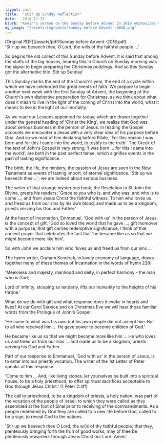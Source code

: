 ```yaml
---
layout: post
title:  "Stir Up Sunday Reflection"
date:   2018-11-25
blurb: "Kevin's sermon on the Sunday before Advent in 2018 emphasizes the significance of preparing for the coming of Christ. It reflects on the end of the Church's year and the anticipation of Advent, focusing on the incarnation of God's love through Jesus. The sermon calls the faithful to recognize the gift of redemption and to live out their priestly vocation, becoming more like Christ and serving as a holy priesthood."
og_image: "/assets/img/posts/Sunday before Advent -2018.png"
---
```

[Original PDF](/assets/pdf/Sunday before Advent -2018.pdf)    
'Stir up we beseech thee, O Lord, the wills of thy faithful people ...'

So begins the old collect of this Sunday before Advent. It is said that among the staffs of the big houses, hearing this in Church on Sunday morning was the signal to begin preparing the Christmas puddings. And so this Sunday got the alternative title 'Stir up Sunday'

This Sunday marks the end of the Church's year, the end of a cycle within which we have celebrated the great events of faith. We prepare to begin another next week with the first Sunday of Advent, the beginning of the Church's own distinctive preparation for Christmas, as we think about what does it mean to live in the light of the coming of Christ into the world, what it means to live in the light of our mortality.

As we read our Lessons appointed for today, which are drawn together under the general heading of 'Christ the King', we realize that God was about serious business in the person of Jesus. In reading the Gospel accounts we encounter a Jesus with a very clear idea of his purpose before God. And so we read of him declaring before Pilate, 'For this reason I was born and for this I came into the world, to testify to the truth.' The Greek of the text of John's Gospel is very strong; 'I was born ... for this I came into the world', are both in the past perfect tense, which signifies events in the past of lasting significance.

The birth, the life, the ministry, the passion of Jesus are seen in the New Testament as events of lasting import, of eternal significance. 'Stir up we beseech thee ...'; we are indeed about serious business.

The writer of that strange mysterious book, the Revelation to St John the Divine, greets his readers; 'Grace to you who is, and who was, and who is to come ..., and from Jesus Christ the faithful witness. To him who loves us and freed us from our sins by his own blood, and made us to be a kingdom, priests serving his God and Father.'

At the heart of Incarnation, Emmanuel, 'God with us' in the person of Jesus, is the concept of gift. 'God so loved the world that he gave ...; gift moreover with a purpose, that gift carries redemptive significance. I think of that ancient prayer that celebrates the fact that 'he became like us so that we might become more like him'.

So with John we acclaim him who 'loves us and freed us from our sins ...'

The hymn writer, Graham Kendrick, in lovely economy of language, draws together many of these themes of Incarnation in the words of hymn 228:

'Meekness and majesty,
manhood and deity,
in perfect harmony -
the man who is God;

Lord of infinity,
stooping so tenderly,
lifts our humanity
to the heights of his throne.'

What do we do with gift and what response does it evoke in hearts and lives? At our Carol Service and on Christmas Eve we will hear those familiar words from the Prologue of John's Gospel:

'He came to what was his own but his own people did not accept him. But to all who received him ... He gave power to become children of God.'

He became like us so that we might become more like him ... He who loves us and freed us from our sins ... and made us to be a kingdom, priests serving his God and Father.

Part of our response to Emmanuel, 'God with us' in the person of Jesus, is to enter into our priestly vocation. The writer of the 1st Letter of Peter speaks of this response:

'Come to him ... And, like living stones, let yourselves be built into a spiritual house, to be a holy priesthood, to offer spiritual sacrifices acceptable to God through Jesus Christ.' (1 Peter 2:4ff)

The call to priesthood, to be a kingdom of priests, a holy nation, was part of the vocation of the people of Israel; to which they were called as they assembled at the foot of Sinai prior to receiving of the commandments. As a people redeemed by God they are called to a new life before God, called to be a sign, to reveal God to the nations.

'Stir up we beseech thee O Lord, the wills of thy faithful people; that they, plenteously bringing forth the fruit of good works, may of thee be plenteously rewarded: through Jesus Christ our Lord. Amen'
